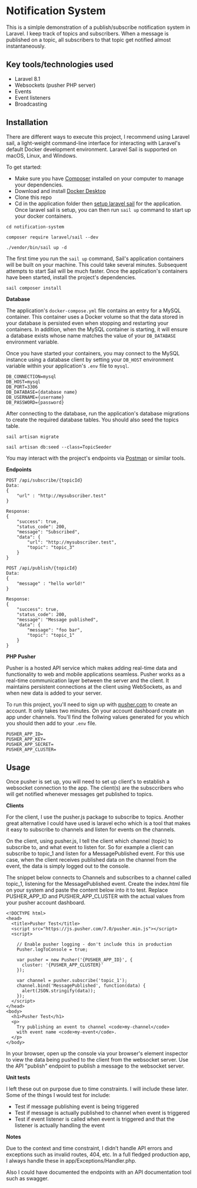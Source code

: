 # Notification System
This is a simlple demonstration of a publish/subscribe notification system in Laravel. I keep track of topics and subscribers. When a message is published on a topic, all subscribers to that topic get notified almost instantaneously. 

## Key tools/technologies used
+ Laravel 8.1
+ Websockets (pusher PHP server)
+ Events
+ Event listeners
+ Broadcasting

## Installation

There are different ways to execute this project, I recommend using Laravel sail, a light-weight command-line interface for interacting with Laravel's default Docker development environment. Laravel Sail is supported on macOS, Linux, and Windows. 

To get started:

+ Make sure you have [Composer](https://getcomposer.org/doc/00-intro.md) installed on your computer to manage your dependencies.
+ Download and install [Docker Desktop](https://www.docker.com/)  
+ Clone this repo
+ Cd in the application folder then [setup laravel sail](https://laravel.com/docs/8.x/sail) for the application. Once laravel sail is setup, you can then run `sail up` command to start up your docker containers. 

```
cd notification-system

composer require laravel/sail --dev

./vendor/bin/sail up -d
`````


The first time you run the `sail up` command, Sail's application containers will be built on your machine. This could take several minutes. Subsequent attempts to start Sail will be much faster. Once the application's containers have been started, install the project's dependencies.

```
sail composer install

`````

__Database__

The application's `docker-compose.yml` file contains an entry for a MySQL container. This container uses a Docker volume so that the data stored in your database is persisted even when stopping and restarting your containers. In addition, when the MySQL container is starting, it will ensure a database exists whose name matches the value of your `DB_DATABASE` environment variable.

Once you have started your containers, you may connect to the MySQL instance using a database client by setting your `DB_HOST` environment variable within your application's `.env` file to `mysql`.

```
DB_CONNECTION=mysql
DB_HOST=mysql
DB_PORT=3306
DB_DATABASE={database name}
DB_USERNAME={username}
DB_PASSWORD={password}
`````

After connecting to the database, run the application's database migrations to create the required database tables. You should also seed the topics table.

```
sail artisan migrate

sail artisan db:seed --class=TopicSeeder
`````

You may interact with the project's endpoints via [Postman](https://www.postman.com/downloads/) or similar tools.

__Endpoints__

```
POST /api/subscribe/{topicId}
Data:
{
	"url" : "http://mysubscriber.test"
}

Response:
{
    "success": true,
    "status_code": 200,
    "message": "Subscribed",
    "data": {
        "url": "http://mysubscriber.test",
        "topic": "topic_3"
    }
}

POST /api/publish/{topicId}
Data:
{
	"message" : "hello world!"
}

Response:
{
    "success": true,
    "status_code": 200,
    "message": "Message published",
    "data": {
        "message": "foo bar",
        "topic": "topic_1"
    }
}
`````


__PHP Pusher__

Pusher is a hosted API service which makes adding real-time data and functionality to web and mobile applications seamless. Pusher works as a real-time communication layer between the server and the client. It maintains persistent connections at the client using WebSockets, as and when new data is added to your server.

To run this project, you'll need to sign up with [pusher.com](https://pusher.com/) to create an account. It only takes two minutes. On your account dashboard create an app under channels. You'll find the follwing values generated for you which you should then add to your `.env` file.

```
PUSHER_APP_ID=
PUSHER_APP_KEY=
PUSHER_APP_SECRET=
PUSHER_APP_CLUSTER=

`````

## Usage

Once pusher is set up, you will need to set up client's to establish a websocket connection to the app. The client(s) are the subsccribers who will get notified whenever messages get published to topics.

__Clients__

For the client, I use the pusher.js package to subscribe to topics. Another great alternative I could have used is laravel echo which is a tool that makes it easy to subscribe to channels and listen for events on the channels.

On the client, using pusher.js, I tell the client which channel (topic) to subscribe to, and what event to listen for. So for example a client can subscribe to topic_1 and listen for a MessagePublished event. For this use case, when the client receives published data on the channel from the event, the data is simply logged out to the console.

The snippet below connects to Channels and subscribes to a channel called topic_1, listening for the MessagePublished event. Create the index.html file on your system and paste the content below into it to test. Replace PUSHER_APP_ID and PUSHER_APP_CLUSTER with the actual values from your pusher account dashboard.


```
<!DOCTYPE html>
<head>
  <title>Pusher Test</title>
  <script src="https://js.pusher.com/7.0/pusher.min.js"></script>
  <script>

    // Enable pusher logging - don't include this in production
    Pusher.logToConsole = true;

    var pusher = new Pusher('{PUSHER_APP_ID}', {
      cluster: '{PUSHER_APP_CLUSTER}'
    });

    var channel = pusher.subscribe('topic_1');
    channel.bind('MessagePublished', function(data) {
      alert(JSON.stringify(data));
    });
  </script>
</head>
<body>
  <h1>Pusher Test</h1>
  <p>
    Try publishing an event to channel <code>my-channel</code>
    with event name <code>my-event</code>.
  </p>
</body>

`````

In your browser, open up the console via your browser's element inspector to view the data being pushed to the client from the websocket server. Use the API "publish" endpoint to publish a message to the websocket server. 

__Unit tests__

I left these out on purpose due to time constraints. I will include these later. Some of the things I would test for include:

+ Test if message publishing event is being triggered
+ Test if message is actually published to channel when event is triggered
+ Test if event listener is called when event is triggered and that the listener is actually handling the event

__Notes__

Due to the context and time constraint, I didn’t handle API errors and exceptions such as invalid routes, 404, etc. In a full fledged production app, I always handle these in app/Exceptions/Handler.php.

Also I could have documented the endpoints with an API documentation tool such as swagger.


